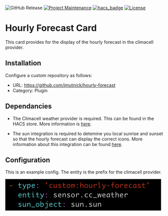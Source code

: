 ![GitHub Release][releases-shield]
[![Project Maintenance][maintainer-shield]](maintainer)
[![hacs_badge][hacs-shield]][hacs]
[![License][license-shield]](LICENSE)
# Hourly Forecast Card

This card provides for the display of the hourly forecast in the climacell provider.

## Installation
Configure a custom repository as follows:
* URL: https://github.com/jmutnick/hourly-forecast
* Category: Plugin

## Dependancies
* The Climacell weather provider is required.  This can be found in the HACS store.  More information is [here](https://github.com/r-renato/ha-climacell-weather).

* The sun integration is required to detemine you local sunrise and sunset so that the hourly forecast can display the correct icons.  More information about this integration can be found [here](https://www.home-assistant.io/integrations/sun/).

## Configuration

This is an example config.  The entity is the prefix for the climacell provider.

![config](config.png)

[license-shield]: https://img.shields.io/github/license/jmutnick/hourly-forecast
[releases-shield]: https://img.shields.io/github/v/release/jmutnick/hourly-forecast
[hacs-shield]: https://img.shields.io/badge/HACS-Default-orange.svg
[maintainer-shield]: https://img.shields.io/badge/maintainer-jmutnick-blue?logo=javascript]
[mainatiner]: https://github.com/jmutnick
[hacs]: https://github.com/custom-components/hacs
